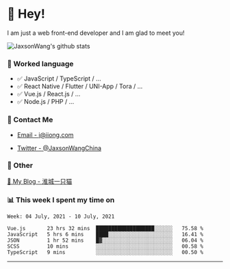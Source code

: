 # 👋 Hey!

I am just a web front-end developer and I am glad to meet you!

![JaxsonWang's github stats](https://github-readme-stats.vercel.app/api?username=JaxsonWang&&show_icons=true&&title_color=1abc9c&&icon_color=1abc9c)


### 📝 Worked language

- ✅ JavaScript / TypeScript / ...
- ✅ React Native / Flutter / UNI-App / Tora / ...
- ✅ Vue.js / React.js / ...
- ✅ Node.js / PHP / ...

### 📮 Contact Me

- [Email - i@iiong.com](mailto:i@iiong.com)

- [Twitter - @JaxsonWangChina](https://twitter.com/JaxsonWangChina)

### 🤪 Other

[📌 My Blog - 淮城一只猫](https://iiong.com)

### 📊 This week I spent my time on

<!--START_SECTION:waka-->
```text
Week: 04 July, 2021 - 10 July, 2021

Vue.js       23 hrs 32 mins  ███████████████████░░░░░░   75.58 % 
JavaScript   5 hrs 6 mins    ████░░░░░░░░░░░░░░░░░░░░░   16.41 % 
JSON         1 hr 52 mins    █▓░░░░░░░░░░░░░░░░░░░░░░░   06.04 % 
SCSS         10 mins         ░░░░░░░░░░░░░░░░░░░░░░░░░   00.58 % 
TypeScript   9 mins          ░░░░░░░░░░░░░░░░░░░░░░░░░   00.50 % 
```
<!--END_SECTION:waka-->

---
